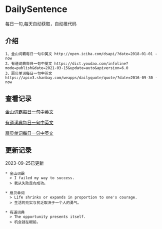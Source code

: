 # DailySentence

每日一句,每天自动获取，自动推代码

## 介绍

```
1、金山词霸每日一句中英文 http://open.iciba.com/dsapi/?date=2018-01-01 - now
2、有道词典每日一句中英文 https://dict.youdao.com/infoline?mode=publish&date=2021-03-15&update=auto&apiversion=6.0
3、扇贝单词每日一句中英文 https://apiv3.shanbay.com/weapps/dailyquote/quote/?date=2016-09-30 - now
```

## 查看记录

[金山词霸每日一句中英文](./data/iciba/)

[有道词典每日一句中英文](./data/youdao/)

[扇贝单词每日一句中英文](./data/shanbay/)

## 更新记录
2023-09-25已更新 
```
* 金山词霸
  > I failed my way to success. 
  > 我从失败走向成功。

* 扇贝单词
  > Life shrinks or expands in proportion to one's courage.
  > 生活的充实与贫乏取决于一个人的勇气。

* 有道词典
  > The opportunity presents itself.
  > 机会就在眼前。

```

